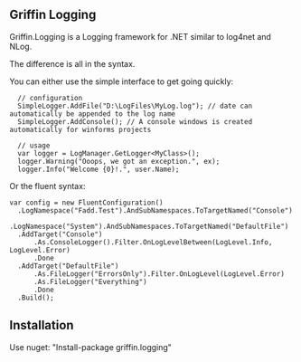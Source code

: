 Griffin Logging
---------------

Griffin.Logging is a Logging framework for .NET similar to log4net and NLog.

The difference is all in the syntax.

You can either use the simple interface to get going quickly:

      // configuration
      SimpleLogger.AddFile("D:\LogFiles\MyLog.log"); // date can automatically be appended to the log name
      SimpleLogger.AddConsole(); // A console windows is created automatically for winforms projects
    
      // usage
      var logger = LogManager.GetLogger<MyClass>();
      logger.Warning("Ooops, we got an exception.", ex);
      logger.Info("Welcome {0}!.", user.Name);

Or the fluent syntax:

    var config = new FluentConfiguration()
      .LogNamespace("Fadd.Test").AndSubNamespaces.ToTargetNamed("Console")
      .LogNamespace("System").AndSubNamespaces.ToTargetNamed("DefaultFile")
      .AddTarget("Console")
          .As.ConsoleLogger().Filter.OnLogLevelBetween(LogLevel.Info, LogLevel.Error)
          .Done 
      .AddTarget("DefaultFile")
          .As.FileLogger("ErrorsOnly").Filter.OnLogLevel(LogLevel.Error)
          .As.FileLogger("Everything")
          .Done
      .Build();

Installation
------------

Use nuget: "Install-package griffin.logging"
